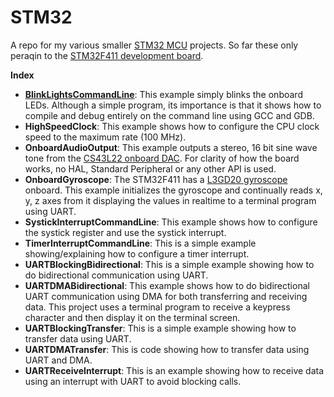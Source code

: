 STM32
=====

A repo for my various smaller [STM32 MCU](http://www.st.com/en/microcontrollers/stm32-32-bit-arm-cortex-mcus.html) projects.  So far these only peraqin to the [STM32F411 development board](http://www.st.com/en/microcontrollers/stm32f411.html?querycriteria=productId=LN1877).

**Index**

-   [**BlinkLightsCommandLine**](BlinkLightsCommandLine/README.md): This example simply blinks the onboard LEDs.  Although a simple program, its importance is that it shows how to compile and debug entirely on the command line using GCC and GDB.  
-   **HighSpeedClock**: This example shows how to configure the CPU clock speed to the maximum rate (100 MHz).
-   **OnboardAudioOutput**: This example outputs a stereo, 16 bit sine wave tone from the [CS43L22 onboard DAC](https://www.cirrus.com/products/cs43l22/).  For clarity of how the board works, no HAL, Standard Peripheral or any other API is used.
-   **OnboardGyroscope**: The STM32F411 has a [L3GD20 gyroscope](http://www.st.com/en/mems-and-sensors/l3gd20.html) onboard.  This example initializes the gyroscope and continually reads x, y, z axes from it displaying the values in realtime to a terminal program using UART.
-   **SystickInterruptCommandLine**: This example shows how to configure the systick register and use the systick interrupt.
-   **TimerInterruptCommandLine**: This is a simple example showing/explaining how to configure a timer interrupt.
-   **UARTBlockingBidirectional**: This is a simple example showing how to do bidirectional communication using UART.
-   **UARTDMABidirectional**: This example shows how to do bidirectional UART communication using DMA for both transferring and receiving data.  This project uses a terminal program to receive a keypress character and then display it on the terminal screen.
-   **UARTBlockingTransfer**: This is a simple example showing how to transfer data using UART.
-   **UARTDMATransfer**: This is code showing how to transfer data using UART and DMA.
-   **UARTReceiveInterrupt**: This is an example showing how to receive data using an interrupt with UART to avoid blocking calls.


